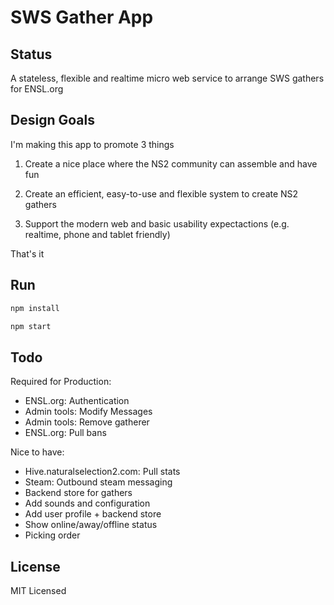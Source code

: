 # SWS Gather App

## Status

A stateless, flexible and realtime micro web service to arrange SWS gathers for ENSL.org

## Design Goals

I'm making this app to promote 3 things

1) Create a nice place where the NS2 community can assemble and have fun

2) Create an efficient, easy-to-use and flexible system to create NS2 gathers

3) Support the modern web and basic usability expectactions (e.g. realtime, phone and tablet friendly)

That's it

## Run

```bash
npm install

npm start
```

## Todo

Required for Production:
- ENSL.org: Authentication
- Admin tools: Modify Messages
- Admin tools: Remove gatherer
- ENSL.org: Pull bans

Nice to have:

- Hive.naturalselection2.com: Pull stats
- Steam: Outbound steam messaging
- Backend store for gathers
- Add sounds and configuration
- Add user profile + backend store
- Show online/away/offline status
- Picking order

## License

MIT Licensed
